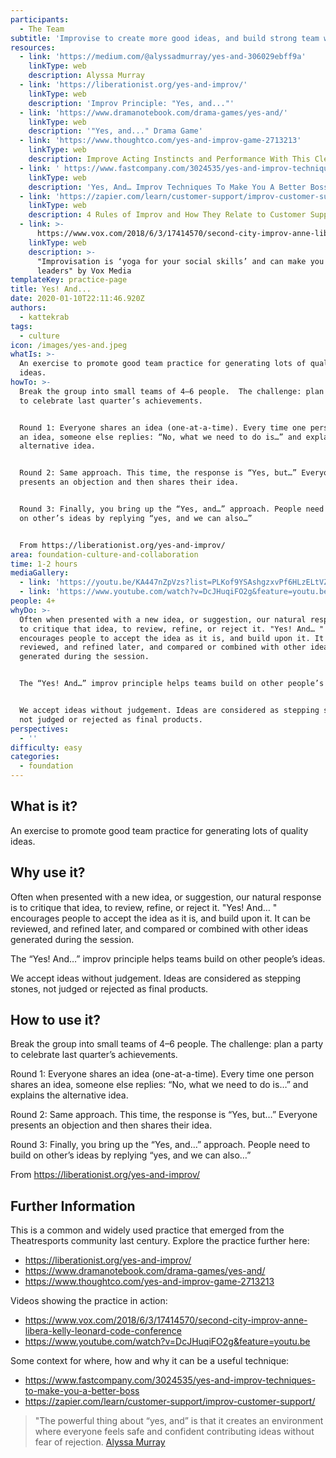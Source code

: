 ```yaml
---
participants:
  - The Team
subtitle: 'Improvise to create more good ideas, and build strong team work skills.'
resources:
  - link: 'https://medium.com/@alyssadmurray/yes-and-306029ebff9a'
    linkType: web
    description: Alyssa Murray
  - link: 'https://liberationist.org/yes-and-improv/'
    linkType: web
    description: 'Improv Principle: "Yes, and..."'
  - link: 'https://www.dramanotebook.com/drama-games/yes-and/'
    linkType: web
    description: '"Yes, and..." Drama Game'
  - link: 'https://www.thoughtco.com/yes-and-improv-game-2713213'
    linkType: web
    description: Improve Acting Instincts and Performance With This Clever Improv Game
  - link: ' https://www.fastcompany.com/3024535/yes-and-improv-techniques-to-make-you-a-better-boss '
    linkType: web
    description: 'Yes, And… Improv Techniques To Make You A Better Boss'
  - link: 'https://zapier.com/learn/customer-support/improv-customer-support/'
    linkType: web
    description: 4 Rules of Improv and How They Relate to Customer Support
  - link: >-
      https://www.vox.com/2018/6/3/17414570/second-city-improv-anne-libera-kelly-leonard-code-conference
    linkType: web
    description: >-
      "Improvisation is ‘yoga for your social skills’ and can make you better
      leaders" by Vox Media
templateKey: practice-page
title: Yes! And...
date: 2020-01-10T22:11:46.920Z
authors:
  - kattekrab
tags:
  - culture
icon: /images/yes-and.jpeg
whatIs: >-
  An exercise to promote good team practice for generating lots of quality
  ideas.
howTo: >-
  Break the group into small teams of 4–6 people.  The challenge: plan a party
  to celebrate last quarter’s achievements.


  Round 1: Everyone shares an idea (one-at-a-time). Every time one person shares
  an idea, someone else replies: “No, what we need to do is…” and explains the
  alternative idea.


  Round 2: Same approach. This time, the response is “Yes, but…” Everyone
  presents an objection and then shares their idea.


  Round 3: Finally, you bring up the “Yes, and…” approach. People need to build
  on other’s ideas by replying “yes, and we can also…”


  From https://liberationist.org/yes-and-improv/
area: foundation-culture-and-collaboration
time: 1-2 hours
mediaGallery:
  - link: 'https://youtu.be/KA447nZpVzs?list=PLKof9YSAshgzxvPf6HLzELtVZyaoaVwRh'
  - link: 'https://www.youtube.com/watch?v=DcJHuqiFO2g&feature=youtu.be'
people: 4+
whyDo: >-
  Often when presented with a new idea, or suggestion, our natural response is
  to critique that idea, to review, refine, or reject it. "Yes! And… "
  encourages people to accept the idea as it is, and build upon it. It can be
  reviewed, and refined later, and compared or combined with other ideas
  generated during the session.


  The “Yes! And…” improv principle helps teams build on other people’s ideas.


  We accept ideas without judgement. Ideas are considered as stepping stones,
  not judged or rejected as final products.
perspectives:
  - ''
difficulty: easy
categories: 
  - foundation
---
```

## What is it?

An exercise to promote good team practice for generating lots of quality ideas.

## Why use it?

Often when presented with a new idea, or suggestion, our natural response is to critique that idea, to review, refine, or reject it. "Yes! And… " encourages people to accept the idea as it is, and build upon it. It can be reviewed, and refined later, and compared or combined with other ideas generated during the session.

The “Yes! And…” improv principle helps teams build on other people’s ideas.

We accept ideas without judgement. Ideas are considered as stepping stones, not judged or rejected as final products.

## How to use it?

Break the group into small teams of 4–6 people. The challenge: plan a party to celebrate last quarter’s achievements.

Round 1: Everyone shares an idea (one-at-a-time). Every time one person shares an idea, someone else replies: “No, what we need to do is…” and explains the alternative idea.

Round 2: Same approach. This time, the response is “Yes, but…” Everyone presents an objection and then shares their idea.

Round 3: Finally, you bring up the “Yes, and…” approach. People need to build on other’s ideas by replying “yes, and we can also…”

From https://liberationist.org/yes-and-improv/

## Further Information

This is a common and widely used practice that emerged from the Theatresports community last century. Explore the practice further here:

- https://liberationist.org/yes-and-improv/
- https://www.dramanotebook.com/drama-games/yes-and/
- https://www.thoughtco.com/yes-and-improv-game-2713213

Videos showing the practice in action:

- https://www.vox.com/2018/6/3/17414570/second-city-improv-anne-libera-kelly-leonard-code-conference
- https://www.youtube.com/watch?v=DcJHuqiFO2g&feature=youtu.be

Some context for where, how and why it can be a useful technique:

- https://www.fastcompany.com/3024535/yes-and-improv-techniques-to-make-you-a-better-boss
- https://zapier.com/learn/customer-support/improv-customer-support/

> "The powerful thing about “yes, and” is that it creates an environment where everyone feels safe and confident contributing ideas without fear of rejection. [Alyssa Murray](https://medium.com/@alyssadmurray/yes-and-306029ebff9a)
